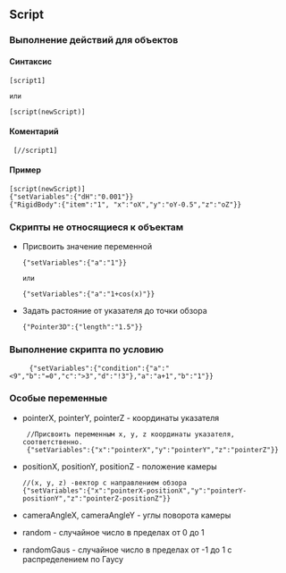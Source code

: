 ## Script

### Выполнение действий для объектов

#### Cинтаксис

    [script1]
    
    или
    
    [script(newScript)]
    
    
    
#### Коментарий

     [//script1]
   
#### Пример

    [script(newScript)]
    {"setVariables":{"dH":"0.001"}}
    {"RigidBody":{"item":"1", "x":"oX","y":"oY-0.5","z":"oZ"}}

### Скрипты не относящиеся к объектам

* Присвоить значение переменной

      {"setVariables":{"a":"1"}}
      
      или
      
      {"setVariables":{"a":"1+cos(x)"}}

* Задать растояние от указателя до точки обзора
  
      {"Pointer3D":{"length":"1.5"}}
      
 ### Выполнение скрипта по условию    
 
         {"setVariables":{"condition":{"a":"<9","b":"=0","c":">3","d":"!3"},"a":"a+1","b":"1"}}
 
  ### Особые переменные
  
  * pointerX, pointerY, pointerZ - координаты указателя
   
         //Присвоить переменным x, y, z координаты указателя, соответственно. 
         {"setVariables":{"x":"pointerX","y":"pointerY","z":"pointerZ"}}  
       
 * positionX, positionY, positionZ - положение камеры
 
       //(x, y, z) -вектор с направлением обзора 
       {"setVariables":{"x":"pointerX-positionX","y":"pointerY-positionY","z":"pointerZ-positionZ"}}  
    
  * cameraAngleX, cameraAngleY - углы поворота камеры
  
  
  * random - случайное число в пределах от 0 до 1
  
  * randomGaus - случайное число в пределах от -1 до 1 с распределением по Гаусу
         
      
